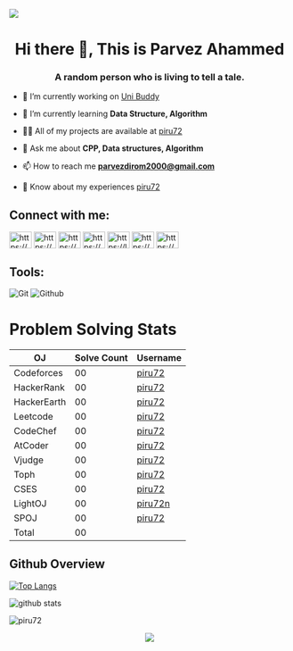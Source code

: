 [](http://hits.dwyl.com/piru72/piru72)
 <img src="https://komarev.com/ghpvc/?username=piru72">

<h1 align="center">Hi there 👋, This is Parvez Ahammed</h1>
<h3 align="center">A random person who is living to tell a tale.</h3>


- 🔭 I’m currently working on [Uni Buddy](https://github.com/piru72/Uni_buddy)

- 🌱 I’m currently learning **Data Structure, Algorithm**

- 👨‍💻 All of my projects are available at [piru72](https://github.com/piru72?tab=repositories)

- 💬 Ask me about **CPP, Data structures, Algorithm**

- 📫 How to reach me **parvezdirom2000@gmail.com**

- 📄 Know about my experiences [piru72](https://github.com/piru72?tab=repositories)

 ## Connect with me:

<p>
<a href="https://www.linkedin.com/in/piru72/" target="blank"><img align="center" src="https://github.com/piru72/piru72/blob/main/images/linked-in.svg" alt="https://www.linkedin.com/in/piru72/" height="30" width="40" /></a>
<a href="https://stackoverflow.com/users/13925224/parvez-ahammed" target="blank"><img align="center" src="https://github.com/piru72/piru72/blob/main/images/stack-overflow.svg" alt="https://stackoverflow.com/users/13925224/parvez-ahammed" height="30" width="40" /></a>
<a href="https://www.facebook.com/piru72" target="blank"><img align="center" src="https://github.com/piru72/piru72/blob/main/images/facebook.svg" alt="https://www.facebook.com/piru72" height="30" width="40" /></a>
<a href="https://www.instagram.com/piru_729/" target="blank"><img align="center" src="https://github.com/piru72/piru72/blob/main/images/instagram.svg" alt="https://www.instagram.com/piru_729/" height="30" width="40" /></a>
<a href="https://leetcode.com/piru72/" target="blank"><img align="center" src="https://github.com/piru72/piru72/blob/main/images/leet-code.svg" alt="https://leetcode.com/piru72/" height="30" width="40" /></a>
<a href="https://www.hackerrank.com/piru72?hr_r=1" target="blank"><img align="center" src="https://github.com/piru72/piru72/blob/main/images/hackerrank.svg" alt="https://www.hackerrank.com/piru72?hr_r=1" height="30" width="40" /></a>
<a href="https://codeforces.com/profile/piru72" target="blank"><img align="center" src="https://github.com/piru72/piru72/blob/main/images/code-forces.svg" alt="https://codeforces.com/profile/piru72" height="30" width="40" /></a>
</p> 

## Tools:

![Git](https://img.shields.io/badge/-Git-000000?style=flat&logo=git)
![Github](https://img.shields.io/badge/-Github-000000?style=flat&logo=github) 

# Problem Solving Stats

| OJ          | Solve Count | Username                                                          |
| ----------- | ----------- | ----------------------------------------------------------------- |
| Codeforces  | 00         | [piru72](https://codeforces.com/profile/piru72) |
| HackerRank  | 00          | [piru72](https://www.hackerrank.com/piru72)     |
| HackerEarth | 00          | [piru72](https://www.hackerearth.com/piru72)   |
| Leetcode    | 00          | [piru72](https://www.leetcode.com/piru72)       |
| CodeChef    | 00           | [piru72](https://www.codechef.com/users/piru72)                     |
| AtCoder     | 00           | [piru72](https://atcoder.jp/users/piru72)                           |
| Vjudge      | 00            | [piru72](https://vjudge.net/user/piru72)        |
| Toph        |00            | [piru72](https://toph.co/u/piru72)              |
| CSES        | 00           | [piru72](https://cses.fi/user/piru72)                     |
| LightOJ     | 00           | [piru72n](https://lightoj.com/user/piru72)       |
| SPOJ        | 00            | [piru72](https://www.spoj.com/users/piru72/)                        |
| Total       |00        |                                                                   |



## Github Overview
[![Top Langs](https://github-readme-stats.vercel.app/api/top-langs/?username=piru72&layout=compact)](https://github.com/anuraghazra/github-readme-stats)

![github stats](https://github-readme-stats.vercel.app/api?username=piru72)

<p><img align="center" src="https://github-readme-streak-stats.herokuapp.com/?user=piru72&" alt="piru72" /></p>

<p align='center'>
  <img src="https://activity-graph.herokuapp.com/graph?username=piru72&theme=react-dark" >
</p>

